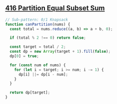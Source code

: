 ## [416 Partition Equal Subset Sum](https://leetcode.com/problems/partition-equal-subset-sum/description/)

<!-- notecardId: 1753183177511 -->

```js
// Sub-pattern: 0/1 Knapsack
function canPartition(nums) {
  const total = nums.reduce((a, b) => a + b, 0);

  if (total % 2 !== 0) return false;

  const target = total / 2;
  const dp = new Array(target + 1).fill(false);
  dp[0] = true;

  for (const num of nums) {
    for (let i = target; i >= num; i -= 1) {
      dp[i] ||= dp[i - num];
    }
  }

  return dp[target];
}
```
